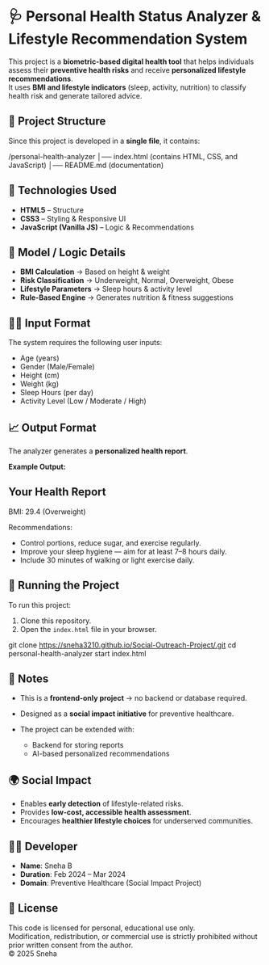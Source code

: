 # 🩺 Personal Health Status Analyzer & Lifestyle Recommendation System  

This project is a **biometric-based digital health tool** that helps individuals assess their **preventive health risks** and receive **personalized lifestyle recommendations**.  
It uses **BMI and lifestyle indicators** (sleep, activity, nutrition) to classify health risk and generate tailored advice.  
## 📁 Project Structure  

Since this project is developed in a **single file**, it contains:  

/personal-health-analyzer
│── index.html   (contains HTML, CSS, and JavaScript)
│── README.md    (documentation)



## 🧰 Technologies Used  

- **HTML5** – Structure  
- **CSS3** – Styling & Responsive UI  
- **JavaScript (Vanilla JS)** – Logic & Recommendations  

## 🧪 Model / Logic Details  

- **BMI Calculation** → Based on height & weight  
- **Risk Classification** → Underweight, Normal, Overweight, Obese  
- **Lifestyle Parameters** → Sleep hours & activity level  
- **Rule-Based Engine** → Generates nutrition & fitness suggestions  


## 🏋️‍♀️ Input Format  

The system requires the following user inputs:  

- Age (years)  
- Gender (Male/Female)  
- Height (cm)  
- Weight (kg)  
- Sleep Hours (per day)  
- Activity Level (Low / Moderate / High)  


## 📈 Output Format  

The analyzer generates a **personalized health report**.  

**Example Output:**  



## Your Health Report

BMI: 29.4 (Overweight)

Recommendations:

* Control portions, reduce sugar, and exercise regularly.
* Improve your sleep hygiene — aim for at least 7–8 hours daily.
* Include 30 minutes of walking or light exercise daily.


## 🚀 Running the Project  

To run this project:  

1. Clone this repository.  
2. Open the `index.html` file in your browser.  

git clone  https://sneha3210.github.io/Social-Outreach-Project/.git
cd personal-health-analyzer
start index.html

## 📌 Notes

* This is a **frontend-only project** → no backend or database required.
* Designed as a **social impact initiative** for preventive healthcare.
* The project can be extended with:

  * Backend for storing reports
  * AI-based personalized recommendations

## 🌍 Social Impact

* Enables **early detection** of lifestyle-related risks.
* Provides **low-cost, accessible health assessment**.
* Encourages **healthier lifestyle choices** for underserved communities.

## 👩‍💻 Developer

* **Name**: Sneha B
* **Duration**: Feb 2024 – Mar 2024
* **Domain**: Preventive Healthcare (Social Impact Project)

## 📜 License

This code is licensed for personal, educational use only.  
Modification, redistribution, or commercial use is strictly prohibited without prior written consent from the author.  
© 2025 Sneha

